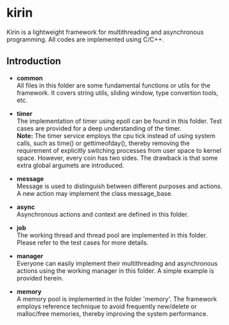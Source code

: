 # kirin
Kirin is a lightweight framework for multithreading and asynchronous programming. All codes are implemented using C/C++.

## Introduction ##
* **common**     
All files in this folder are some fundamental functions or utils for the framework. It covers string utils, sliding window, type convertion tools, etc.

* **timer**      
The implementation of timer using epoll can be found in this folder. Test cases are provided for a deep understanding of the timer.   
**Note:** The timer service employs the cpu tick instead of using system calls, such as time() or gettimeofday(), thereby removing the requirement of explicitly switching processes from user space to kernel space. However, every coin has two sides. The drawback is that some extra global argumets are introduced.

* **message**   
Message is used to distinguish between different purposes and actions. A new action may implement the class message_base.

* **async**     
Asynchronous actions and context are defined in this folder.

* **job**       
The working thread and thread pool are implemented in this folder. Please refer to the test cases for more details.

* **manager**   
Everyone can easily implement their multithreading and asynchronous actions using the working manager in this folder. A simple example is provided herein.

* **memory**   
A memory pool is implemented in the folder 'memory'. The framework employs reference technique to avoid frequently new/delete or malloc/free memories, thereby improving the system performance.
